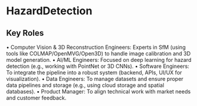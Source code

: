 # HazardDetection

## Key Roles
• Computer Vision & 3D Reconstruction Engineers: Experts in SfM (using tools like COLMAP/OpenMVG/Open3D) to handle image calibration and 3D model generation.
• AI/ML Engineers: Focused on deep learning for hazard detection (e.g., working with PointNet or 3D CNNs).
• Software Engineers: To integrate the pipeline into a robust system (backend, APIs, UI/UX for visualization).
• Data Engineers: To manage datasets and ensure proper data pipelines and storage (e.g., using cloud storage and spatial databases).
• Product Manager: To align technical work with market needs and customer feedback.
